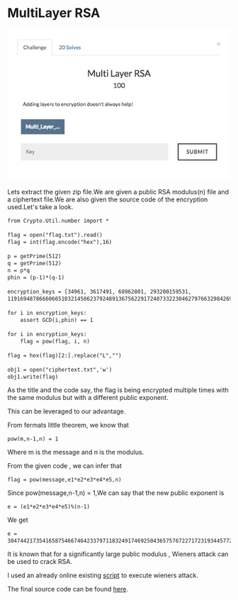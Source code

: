 # MultiLayer RSA

![](MultiLayerRSA.png)

Lets extract the given zip file.We are given a public RSA modulus(n) file and a ciphertext file.We are also given the source code of the encryption used.Let's take a look.

```
from Crypto.Util.number import *

flag = open("flag.txt").read()
flag = int(flag.encode("hex"),16)

p = getPrime(512)
q = getPrime(512)
n = p*q
phin = (p-1)*(q-1)

encryption_keys = [34961, 3617491, 68962801, 293200159531, 1191694878666066510321450623792489136756229172407332230462797663298426983932272792657383336660801913848162204216417540955677965706955404313949733712340714861638106185597684745174398501025724130404133569866642454996521744281284226124355987843894614599718553178595963014434904833]

for i in encryption_keys:
    assert GCD(i,phin) == 1

for i in encryption_keys:
    flag = pow(flag, i, n)

flag = hex(flag)[2:].replace("L","")

obj1 = open("ciphertext.txt",'w')
obj1.write(flag)
```

As the title and the code say, the flag is being encrypted multiple times with the same modulus but with a different public exponent.

This can be leveraged to our advantage.

From fermats little theorem, we know that
```
pow(m,n-1,n) = 1
```
Where m is the message and n is the modulus.

From the given code , we can infer that
```
flag = pow(message,e1*e2*e3*e4*e5,n)
```
Since pow(message,n-1,n) = 1,We can say that the new public exponent is
```
e = (e1*e2*e3*e4*e5)%(n-1)
```
We get
```
e = 3047442173541658754667464233797118324917469250436575767227172319344577259865313428705759330024959317716760816959590728238918140105663188172228696589411452947738069773833351725455888549656717874059636289036277785342126992626060696063089487811946920569580454880169977542532087635095357205433679009382368108273
```

It is known that for a significantly large public modulus , Wieners attack can be used to crack RSA.

I used an already online existing [script](wiener_attack.py) to execute wieners attack.

The final source code can be found [here](crack.py).
